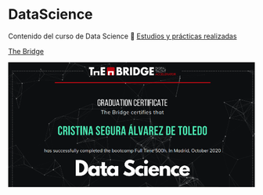 # DataScience
Contenido del curso de Data Science
📎 [Estudios y prácticas realizadas](https://github.com/CristiDatas/DataScience/blob/master/others/Certificado%20-%20.pdf)

[The Bridge](https://www.thebridge.tech/bootcamps/bootcamp-data-science/#programa "The Bridge")


[![Bootcamp Data Science](https://github.com/CristiDatas/DataScience/blob/master/others/git_images/Diploma.png "Bootcamp Data Science")](https://www.thebridge.tech/bootcamps/bootcamp-data-science/#programa "Bootcamp Data Science")

